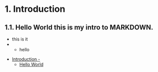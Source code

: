 # 1. Introduction
## 1.1. Hello World this is my intro to MARKDOWN.
* this is it
* * hello
- [Introduction -](#introduction--)
  - [Hello World](#hello-world)